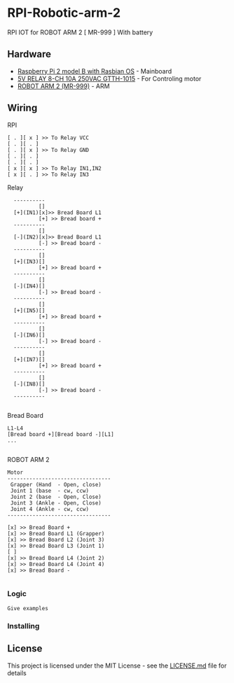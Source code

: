# RPI-Robotic-arm-2

RPI IOT for ROBOT ARM 2 [ MR-999 ] With battery

## Hardware

* [Raspberry Pi 2 model B with Rasbian OS](https://www.raspberrypi.org/products/raspberry-pi-2-model-b/) - Mainboard
* [5V RELAY 8-CH 10A 250VAC GTTH-1015](https://gravitechthai.com/product_detail.php?d=859/) - For Controling motor
* [ROBOT ARM 2 (MR-999)](http://www.elekit.co.jp/en/product/MR-999R) - ARM

## Wiring

RPI

```
[ . ][ x ] >> To Relay VCC
[ . ][ . ]
[ . ][ x ] >> To Relay GND
[ . ][ . ]
[ . ][ . ]
[ x ][ x ] >> To Relay IN1,IN2
[ x ][ . ] >> To Relay IN3
```
Relay

```
  ----------
          []
  [+](IN1)[x]>> Bread Board L1
          [+] >> Bread board +
  ----------
          []
  [-](IN2)[x]>> Bread Board L1
          [-] >> Bread board -
  ----------
          []
  [+](IN3)[]
          [+] >> Bread board +
  ----------
          []
  [-](IN4)[]
          [-] >> Bread board -
  ----------
          []
  [+](IN5)[]
          [+] >> Bread board +
  ----------
          []
  [-](IN6)[]
          [-] >> Bread board -
  ----------
          []
  [+](IN7)[]
          [+] >> Bread board +
  ----------
          []
  [-](IN8)[]
          [-] >> Bread board -
  ----------
  
```


Bread Board

```
L1-L4
[Bread board +][Bread board -][L1]
...


```

ROBOT ARM 2

```
Motor
---------------------------------
 Grapper (Hand  - Open, close)
 Joint 1 (base  - cw, ccw)
 Joint 2 (base  - Open, Close)
 Joint 3 (Ankle - Open, Close)
 Joint 4 (Ankle - cw, ccw)
---------------------------------

[x] >> Bread Board +
[x] >> Bread Board L1 (Grapper)
[x] >> Bread Board L2 (Joint 3)
[x] >> Bread Board L3 (Joint 1)
[ ]
[x] >> Bread Board L4 (Joint 2)
[x] >> Bread Board L4 (Joint 4)
[x] >> Bread Board -


```


### Logic

```
Give examples
```

### Installing

## License

This project is licensed under the MIT License - see the [LICENSE.md](LICENSE.md) file for details
